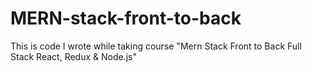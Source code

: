 # MERN-stack-front-to-back
This is code I wrote while taking course "Mern Stack Front to Back Full Stack React, Redux &amp; Node.js"
